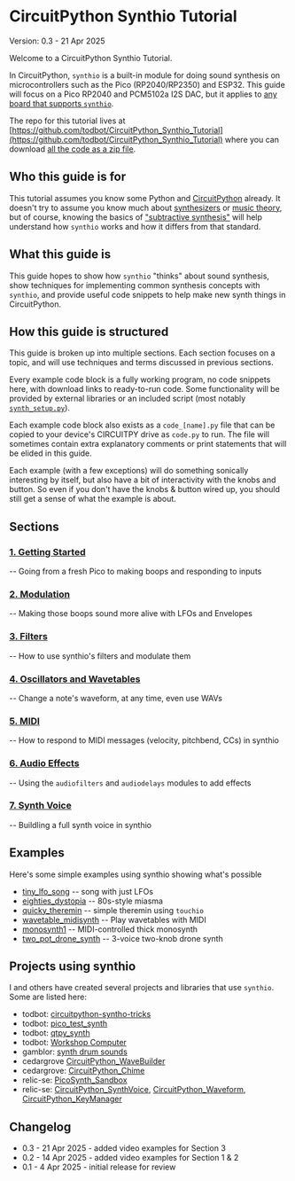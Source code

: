 
CircuitPython Synthio Tutorial
==============================

Version: 0.3 - 21 Apr 2025

Welcome to a CircuitPython Synthio Tutorial.

In CircuitPython, `synthio` is a built-in module for doing sound synthesis
on microcontrollers such as the Pico (RP2040/RP2350) and ESP32.
This guide will focus on a Pico RP2040 and PCM5102a I2S DAC,
but it applies to [any board that supports `synthio`](https://docs.circuitpython.org/en/latest/shared-bindings/synthio/index.html#module-synthio).

The repo for this tutorial lives at [https://github.com/todbot/CircuitPython_Synthio_Tutorial](https://github.com/todbot/CircuitPython_Synthio_Tutorial) where you can download
[all the code as a zip file](https://github.com/todbot/CircuitPython_Synthio_Tutorial/archive/refs/heads/main.zip).

## Who this guide is for

This tutorial assumes you know some Python and [CircuitPython](https://circuitpython.org) already.
It doesn't try to assume you know much about [synthesizers](https://www.youtube.com/watch?v=cWslSTTkiFU) or [music theory](https://www.youtube.com/watch?v=rgaTLrZGlk0),
but of course, knowing the basics of ["subtractive synthesis"](https://en.wikipedia.org/wiki/Subtractive_synthesis) will help understand
how `synthio` works and how it differs from that standard.

## What this guide is

This guide hopes to show how `synthio` "thinks" about sound synthesis,
show techniques for implementing common synthesis concepts with `synthio`,
and provide useful code snippets to help make new synth things in CircuitPython.


## How this guide is structured

This guide is broken up into multiple sections. Each section focuses on a topic,
and will use techniques and terms discussed in previous sections.

Every example code block is a fully working program, no code snippets here, with
download links to ready-to-run code.
Some functionality will be provided by external libraries or an included script
(most notably [`synth_setup.py`](./1_getting_started/synth_setup.py)).

Each example code block also exists as a `code_[name].py` file that can be copied to
your device's CIRCUITPY drive as `code.py` to run.  The file will sometimes
contain extra explanatory comments or print statements that will be elided
in this guide.

Each example (with a few exceptions) will do something sonically interesting by
itself, but also have a bit of interactivity with the knobs and button.  So even
if you don't have the knobs & button wired up, you should still get a sense of
what the example is about.

## Sections


### [1. Getting Started](./README-1-Getting-Started.md)
-- Going from a fresh Pico to making boops and responding to inputs

### [2. Modulation](./README-2-Modulation.md)
-- Making those boops sound more alive with LFOs and Envelopes

### [3. Filters](./README-3-Filters.md)
-- How to use synthio's filters and modulate them

### [4. Oscillators and Wavetables](./README-4-Oscillators-Wavetables.md)
-- Change a note's waveform, at any time, even use WAVs

### [5. MIDI](./README-5-MIDI.md)
-- How to respond to MIDI messages (velocity, pitchbend, CCs) in synthio

### [6. Audio Effects](./README-6-Audio-Effects.md)
-- Using the `audiofilters` and `audiodelays` modules to add effects

### [7. Synth Voice](./README-7-Synth-Voice.md)
-- Buildling a full synth voice in synthio


## Examples

Here's some simple examples using synthio showing what's possible

* [tiny_lfo_song](https://www.youtube.com/watch?v=m_ALNCWXor0) -- song with just LFOs
* [eighties_dystopia](https://www.youtube.com/watch?v=EcDqYh-DzVA) -- 80s-style miasma
* [quicky_theremin]() -- simple theremin using `touchio`
* [wavetable_midisynth](https://www.youtube.com/watch?v=CrxaB_AVQqM) -- Play wavetables with MIDI
* [monosynth1](https://www.youtube.com/watch?v=EcDqYh-DzVA) -- MIDI-controlled thick monosynth
* [two_pot_drone_synth](https://www.youtube.com/watch?v=xEmhk-dVXqQ) -- 3-voice two-knob drone synth

## Projects using synthio

I and others have created several projects and libraries that use `synthio`.
Some are listed here:

* todbot: [circuitpython-syntho-tricks](https://github.com/todbot/circuitpython-synthio-tricks)
* todbot: [pico_test_synth](https://github.com/todbot/pico_test_synth)
* todbot: [qtpy_synth](https://github.com/todbot/qtpy_synth)
* todbot: [Workshop Computer](https://github.com/todbot/Workshop_Computer/tree/main/Demonstrations%2BHelloWorlds/CircuitPython)
* gamblor: [synth drum sounds](https://gist.github.com/gamblor21/15a430929abf0e10eeaba8a45b01f5a8)
* cedargrove [CircuitPython_WaveBuilder](https://github.com/CedarGroveStudios/CircuitPython_WaveBuilder)
* cedargrove: [CircuitPython_Chime](https://github.com/CedarGroveStudios/CircuitPython_Chime)
* relic-se: [PicoSynth_Sandbox](https://github.com/relic-se/PicoSynth_Sandbox/)
* relic-se: [CircuitPython_SynthVoice](https://github.com/relic-se/CircuitPython_SynthVoice), [CircuitPython_Waveform](https://github.com/relic-se/CircuitPython_Waveform), [CircuitPython_KeyManager](https://github.com/relic-se/CircuitPython_KeyManager)


## Changelog


- 0.3 - 21 Apr 2025 - added video examples for Section 3
- 0.2 - 14 Apr 2025 - added video examples for Section 1 & 2
- 0.1 - 4 Apr 2025 - initial release for review
